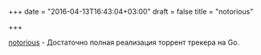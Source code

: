 +++
date = "2016-04-13T16:43:04+03:00"
draft = false
title = "notorious"

+++

<p><a href="https://github.com/grappigpanda/notorious">notorious</a>&nbsp;- Достаточно полная реализация торрент трекера на Go.</p>


